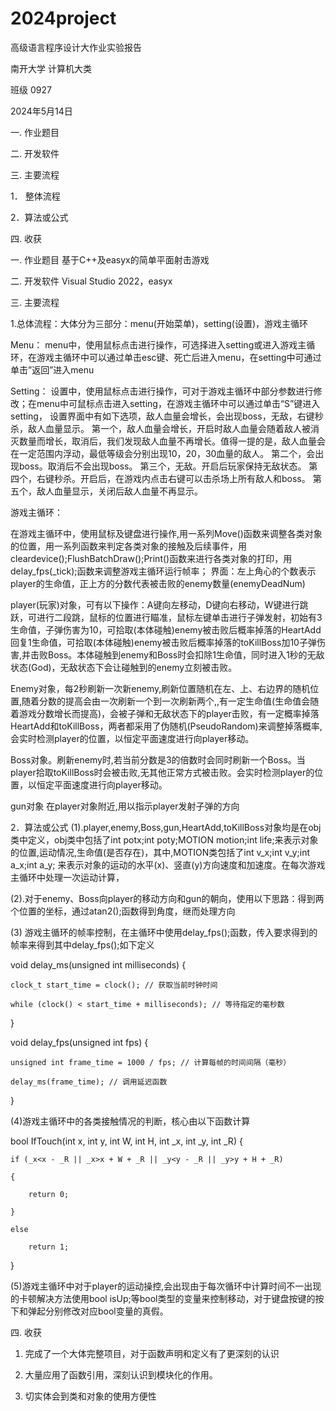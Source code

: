 # 2024project


高级语言程序设计大作业实验报告

南开大学 计算机大类

班级 0927

2024年5月14日

一.	作业题目	

二.	开发软件	

三.	主要流程	

1． 整体流程	

2．算法或公式

四.	收获	



一. 	作业题目
基于C++及easyx的简单平面射击游戏

二. 	开发软件
Visual Studio 2022，easyx


三. 	主要流程

1.总体流程：大体分为三部分：menu(开始菜单)，setting(设置)，游戏主循环

Menu：
menu中，使用鼠标点击进行操作，可选择进入setting或进入游戏主循环，在游戏主循环中可以通过单击esc键、死亡后进入menu，在setting中可通过单击”返回”进入menu

Setting：
设置中，使用鼠标点击进行操作，可对于游戏主循环中部分参数进行修改；在menu中可鼠标点击进入setting，在游戏主循环中可以通过单击“S”键进入setting， 
设置界面中有如下选项，敌人血量会增长，会出现boss，无敌，右键秒杀，敌人血量显示。
第一个，敌人血量会增长，开启时敌人血量会随着敌人被消灭数量而增长，取消后，我们发现敌人血量不再增长。值得一提的是，敌人血量会在一定范围内浮动，最低等级会分别出现10，20，30血量的敌人。
第二个，会出现boss。取消后不会出现boss。
第三个，无敌。开启后玩家保持无敌状态。
第四个，右键秒杀。开启后，在游戏内点击右键可以击杀场上所有敌人和boss。
第五个，敌人血量显示，关闭后敌人血量不再显示。

游戏主循环：

在游戏主循环中，使用鼠标及键盘进行操作,用一系列Move()函数来调整各类对象的位置，用一系列函数来判定各类对象的接触及后续事件，用cleardevice();FlushBatchDraw();Print()函数来进行各类对象的打印，用delay_fps(_tick);函数来调整游戏主循环运行帧率；
界面：左上角心的个数表示player的生命值，正上方的分数代表被击败的enemy数量(enemyDeadNum)

player(玩家)对象，可有以下操作：A键向左移动，D键向右移动，W键进行跳跃，可进行二段跳，鼠标的位置进行瞄准，鼠标左键单击进行子弹发射，初始有3生命值，子弹伤害为10，可拾取(本体碰触)enemy被击败后概率掉落的HeartAdd回复1生命值，可拾取(本体碰触)enemy被击败后概率掉落的toKillBoss加10子弹伤害,并击败Boss。本体碰触到enemy和Boss时会扣除1生命值，同时进入1秒的无敌状态(God)，无敌状态下会让碰触到的enemy立刻被击败。

Enemy对象，每2秒刷新一次新enemy,刷新位置随机在左、上、右边界的随机位置,随着分数的提高会由一次刷新一个到一次刷新两个,,有一定生命值(生命值会随着游戏分数增长而提高)，会被子弹和无敌状态下的player击败，有一定概率掉落HeartAdd和toKillBoss，两者都采用了伪随机(PseudoRandom)来调整掉落概率,会实时检测player的位置，以恒定平面速度进行向player移动。 

Boss对象。刷新enemy时,若当前分数是3的倍数时会同时刷新一个Boss。当player拾取toKillBoss时会被击败,无其他正常方式被击败。会实时检测player的位置，以恒定平面速度进行向player移动。 

gun对象 在player对象附近,用以指示player发射子弹的方向

2．算法或公式
(1).player,enemy,Boss,gun,HeartAdd,toKillBoss对象均是在obj类中定义，obj类中包括了int potx;int poty;MOTION motion;int life;来表示对象的位置,运动情况,生命值(是否存在)，其中,MOTION类包括了int v_x;int v_y;int a_x;int a_y; 来表示对象的运动的水平(x)、竖直(y)方向速度和加速度。在每次游戏主循环中处理一次运动计算，

(2).对于enemy、Boss向player的移动方向和gun的朝向，使用以下思路：得到两个位置的坐标，通过atan2();函数得到角度，继而处理方向

(3) 游戏主循环的帧率控制，在主循环中使用delay_fps();函数，传入要求得到的帧率来得到其中delay_fps();如下定义

void delay_ms(unsigned int milliseconds) 
{

	clock_t start_time = clock(); // 获取当前时钟时间
 
	while (clock() < start_time + milliseconds); // 等待指定的毫秒数
 
}

void delay_fps(unsigned int fps) 
{

	unsigned int frame_time = 1000 / fps; // 计算每帧的时间间隔（毫秒）
 
	delay_ms(frame_time); // 调用延迟函数
 
}

(4)游戏主循环中的各类接触情况的判断，核心由以下函数计算

bool IfTouch(int x, int y, int W, int H, int _x, int _y, int _R) 
{

	if (_x<x - _R || _x>x + W + _R || _y<y - _R || _y>y + H + _R) 
 
 	{
  
		return 0;
  
	}
 
	else
 
		return 1;
  
}

(5)游戏主循环中对于player的运动操控,会出现由于每次循环中计算时间不一出现的卡顿解决方法使用bool isUp;等bool类型的变量来控制移动，对于键盘按键的按下和弹起分别修改对应bool变量的真假。


四. 	收获

1.	完成了一个大体完整项目，对于函数声明和定义有了更深刻的认识

2.	大量应用了函数引用，深刻认识到模块化的作用。

3.	切实体会到类和对象的使用方便性
